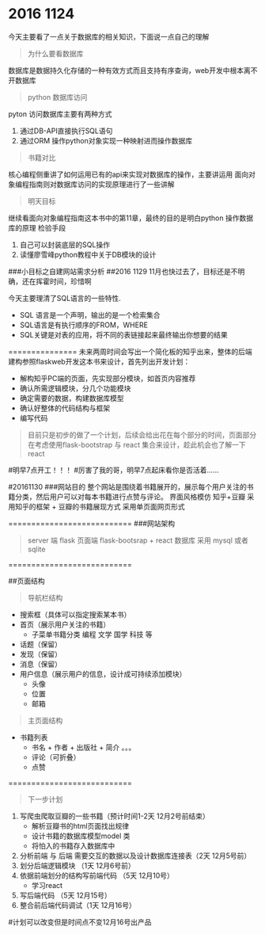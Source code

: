 # 2016 1124 
今天主要看了一点关于数据库的相关知识，下面说一点自己的理解
>为什么要看数据库

数据库是数据持久化存储的一种有效方式而且支持有序查询，web开发中根本离不开数据库

>python 数据库访问

pyton 访问数据库主要有两种方式

1. 通过DB-API直接执行SQL语句
2. 通过ORM 操作python对象实现一种映射进而操作数据库

>书籍对比

核心编程侧重讲了如何运用已有的api来实现对数据库的操作，主要讲运用
面向对象编程指南则对数据库访问的实现原理进行了一些讲解

> 明天目标

继续看面向对象编程指南这本书中的第11章，最终的目的是明白python 操作数据库的原理
检验手段

1. 自己可以封装底层的SQL操作
2. 读懂廖雪峰python教程中关于DB模块的设计

###小目标之自建网站需求分析
##2016 1129
11月也快过去了，目标还是不明确，还在挥霍时间，珍惜啊

今天主要理清了SQL语言的一些特性.

  - SQL 语言是一个声明，输出的是一个检索集合
  - SQL语言是有执行顺序的FROM，WHERE
  - SQL关键是对表的应用，将不同的表链接起来最终输出你想要的结果 

===============
未来两周时间会写出一个简化板的知乎出来，整体的后端建构参照flaskweb开发这本书来设计，首先列出开发计划：

- 解构知乎PC端的页面，先实现部分模块，如首页内容推荐
- 确认所需逻辑模块，分几个功能模块
- 确定需要的数据，构建数据库模型
- 确认好整体的代码结构与框架
- 编写代码

> 目前只是初步的做了一个计划，后续会给出花在每个部分的时间，页面部分在考虑使用flask-bootstrap 与 react 集合来设计，趁此机会也了解一下react

#明早7点开工！！！
#厉害了我的哥，明早7点起床看你是否活着......

#20161130
###网站目的
整个网站是围绕着书籍展开的，展示每个用户关注的书籍分类，然后用户可以对每本书籍进行点赞与评论。
界面风格模仿 知乎+豆瓣 采用知乎的框架 + 豆瓣的书籍展现方式 采用单页面网页形式

===========================
###网站架构
> server 端 flask
> 页面端 flask-bootsrap + react
> 数据库 采用 mysql 或者 sqlite


===========================

##页面结构
> 导航栏结构

  - 搜索框（具体可以指定搜索某本书）
  - 首页（展示用户关注的书籍）
      -  子菜单书籍分类 编程 文学 国学 科技 等
  - 话题（保留）
  - 发现（保留）
  - 消息（保留）
  - 用户信息（展示用户的信息，设计成可持续添加模块）
      - 头像
      - 位置
      - 邮箱
  
> 主页面结构

- 书籍列表
  - 书名 + 作者 + 出版社 + 简介 。。。
  - 评论（可折叠）
  - 点赞
      
===========================
 > 下一步计划

  1. 写爬虫爬取豆瓣的一些书籍（预计时间1-2天 12月2号前结束）
      - 解析豆瓣书的html页面找出规律
      - 设计书籍的数据库模型model 类
      - 将怕入的书籍存入数据库中
  2. 分析前端 与 后端 需要交互的数据以及设计数据库连接表（2天 12月5号前）
  3.  划分后端逻辑模块 （1天 12月6号前）
  4.  依据前端划分的结构写前端代码 （5天  12月10号）
      - 学习react 
  5.  写后端代码 （5天 12月15号）
  6.  整合前后端代码调试（1天 12月16号）

#计划可以改变但是时间点不变12月16号出产品
     

